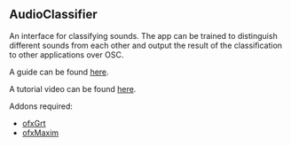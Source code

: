 ## AudioClassifier

An interface for classifying sounds. The app can be trained to distinguish different sounds from each other and output the result of the classification to other applications over OSC. 

A guide can be found [here](http://ml4a.github.io/guides/AudioClassifier/).

A tutorial video can be found [here](https://vimeo.com/212739123/). 

Addons required:
- [ofxGrt](https://github.com/nickgillian/ofxGrt)
- [ofxMaxim](https://github.com/falcon4ever/ofxMaxim)

